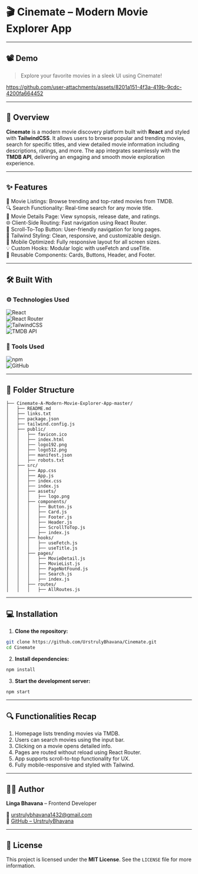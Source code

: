 # 🎬 Cinemate – Modern Movie Explorer App

---

## 📽️ Demo

> Explore your favorite movies in a sleek UI using Cinemate!

https://github.com/user-attachments/assets/8201a151-4f3a-419b-9cdc-4200fa664452

---

## 🧾 Overview

**Cinemate** is a modern movie discovery platform built with **React** and styled with **TailwindCSS**. It allows users to browse popular and trending movies, search for specific titles, and view detailed movie information including descriptions, ratings, and more. The app integrates seamlessly with the **TMDB API**, delivering an engaging and smooth movie exploration experience.

---

## ✨ Features

🎥 Movie Listings: Browse trending and top-rated movies from TMDB.  
🔍 Search Functionality: Real-time search for any movie title.  
🧾 Movie Details Page: View synopsis, release date, and ratings.  
🌐 Client-Side Routing: Fast navigation using React Router.  
🌟 Scroll-To-Top Button: User-friendly navigation for long pages.  
🎨 Tailwind Styling: Clean, responsive, and customizable design.  
📱 Mobile Optimized: Fully responsive layout for all screen sizes.  
💡 Custom Hooks: Modular logic with useFetch and useTitle.  
🧩 Reusable Components: Cards, Buttons, Header, and Footer.

---

## 🛠️ Built With

### ⚙️ Technologies Used

![React](https://img.shields.io/badge/-React-61DAFB?logo=react&logoColor=white&style=flat-square)  
![React Router](https://img.shields.io/badge/-React_Router-CA4245?logo=react-router&logoColor=white&style=flat-square)  
![TailwindCSS](https://img.shields.io/badge/-TailwindCSS-06B6D4?logo=tailwindcss&logoColor=white&style=flat-square)  
![TMDB API](https://img.shields.io/badge/-TMDB_API-01B4E4?logo=tmdb&logoColor=white&style=flat-square)

### 🧰 Tools Used

![npm](https://img.shields.io/badge/-npm-CB3837?logo=npm&logoColor=white&style=flat-square)  
![GitHub](https://img.shields.io/badge/-GitHub-181717?logo=github&logoColor=white&style=flat-square)

---

## 📁 Folder Structure

```plaintext
├── Cinemate-A-Modern-Movie-Explorer-App-master/
│   ├── README.md
│   ├── links.txt
│   ├── package.json
│   ├── tailwind.config.js
│   ├── public/
│   │   ├── favicon.ico
│   │   ├── index.html
│   │   ├── logo192.png
│   │   ├── logo512.png
│   │   ├── manifest.json
│   │   ├── robots.txt
│   ├── src/
│   │   ├── App.css
│   │   ├── App.js
│   │   ├── index.css
│   │   ├── index.js
│   │   ├── assets/
│   │   │   ├── logo.png
│   │   ├── components/
│   │   │   ├── Button.js
│   │   │   ├── Card.js
│   │   │   ├── Footer.js
│   │   │   ├── Header.js
│   │   │   ├── ScrollToTop.js
│   │   │   ├── index.js
│   │   ├── hooks/
│   │   │   ├── useFetch.js
│   │   │   ├── useTitle.js
│   │   ├── pages/
│   │   │   ├── MovieDetail.js
│   │   │   ├── MovieList.js
│   │   │   ├── PageNotFound.js
│   │   │   ├── Search.js
│   │   │   ├── index.js
│   │   ├── routes/
│   │   │   ├── AllRoutes.js
```

---

## 💻 Installation

1. **Clone the repository:**

```bash
git clone https://github.com/UrstrulyBhavana/Cinemate.git
cd Cinemate
```

2. **Install dependencies:**

```bash
npm install
```

3. **Start the development server:**

```bash
npm start
```

---

## 🔍 Functionalities Recap

1. Homepage lists trending movies via TMDB.
2. Users can search movies using the input bar.
3. Clicking on a movie opens detailed info.
4. Pages are routed without reload using React Router.
5. App supports scroll-to-top functionality for UX.
6. Fully mobile-responsive and styled with Tailwind.

---

## 🙋‍♀️ Author

**Linga Bhavana** – Frontend Developer

📧 [urstrulybhavana1432@gmail.com](mailto:urstrulybhavana1432@gmail.com)  
🐙 [GitHub – UrstrulyBhavana](https://github.com/UrstrulyBhavana)

---

## 📜 License

This project is licensed under the **MIT License**. See the `LICENSE` file for more information.



